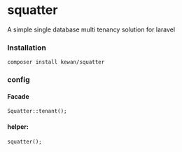 # squatter
A simple single database multi tenancy solution for laravel

### Installation

    composer install kewan/squatter
    
### config


#### Facade

    Squatter::tenant();
    
#### helper:
    
    squatter();
    
###     
